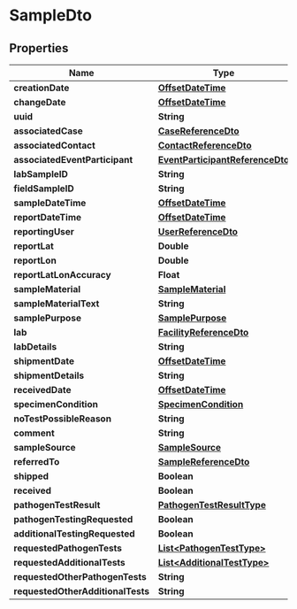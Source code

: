 # SampleDto

## Properties

| Name                              | Type                                                                | Description | Notes      |
| --------------------------------- | ------------------------------------------------------------------- | ----------- | ---------- |
| **creationDate**                  | [**OffsetDateTime**](OffsetDateTime.md)                             |             | [optional] |
| **changeDate**                    | [**OffsetDateTime**](OffsetDateTime.md)                             |             | [optional] |
| **uuid**                          | **String**                                                          |             | [optional] |
| **associatedCase**                | [**CaseReferenceDto**](CaseReferenceDto.md)                         |             | [optional] |
| **associatedContact**             | [**ContactReferenceDto**](ContactReferenceDto.md)                   |             | [optional] |
| **associatedEventParticipant**    | [**EventParticipantReferenceDto**](EventParticipantReferenceDto.md) |             | [optional] |
| **labSampleID**                   | **String**                                                          |             | [optional] |
| **fieldSampleID**                 | **String**                                                          |             | [optional] |
| **sampleDateTime**                | [**OffsetDateTime**](OffsetDateTime.md)                             |             |
| **reportDateTime**                | [**OffsetDateTime**](OffsetDateTime.md)                             |             | [optional] |
| **reportingUser**                 | [**UserReferenceDto**](UserReferenceDto.md)                         |             |
| **reportLat**                     | **Double**                                                          |             | [optional] |
| **reportLon**                     | **Double**                                                          |             | [optional] |
| **reportLatLonAccuracy**          | **Float**                                                           |             | [optional] |
| **sampleMaterial**                | [**SampleMaterial**](SampleMaterial.md)                             |             |
| **sampleMaterialText**            | **String**                                                          |             | [optional] |
| **samplePurpose**                 | [**SamplePurpose**](SamplePurpose.md)                               |             |
| **lab**                           | [**FacilityReferenceDto**](FacilityReferenceDto.md)                 |             |
| **labDetails**                    | **String**                                                          |             | [optional] |
| **shipmentDate**                  | [**OffsetDateTime**](OffsetDateTime.md)                             |             | [optional] |
| **shipmentDetails**               | **String**                                                          |             | [optional] |
| **receivedDate**                  | [**OffsetDateTime**](OffsetDateTime.md)                             |             | [optional] |
| **specimenCondition**             | [**SpecimenCondition**](SpecimenCondition.md)                       |             | [optional] |
| **noTestPossibleReason**          | **String**                                                          |             | [optional] |
| **comment**                       | **String**                                                          |             | [optional] |
| **sampleSource**                  | [**SampleSource**](SampleSource.md)                                 |             | [optional] |
| **referredTo**                    | [**SampleReferenceDto**](SampleReferenceDto.md)                     |             | [optional] |
| **shipped**                       | **Boolean**                                                         |             | [optional] |
| **received**                      | **Boolean**                                                         |             | [optional] |
| **pathogenTestResult**            | [**PathogenTestResultType**](PathogenTestResultType.md)             |             | [optional] |
| **pathogenTestingRequested**      | **Boolean**                                                         |             | [optional] |
| **additionalTestingRequested**    | **Boolean**                                                         |             | [optional] |
| **requestedPathogenTests**        | [**List&lt;PathogenTestType&gt;**](PathogenTestType.md)             |             | [optional] |
| **requestedAdditionalTests**      | [**List&lt;AdditionalTestType&gt;**](AdditionalTestType.md)         |             | [optional] |
| **requestedOtherPathogenTests**   | **String**                                                          |             | [optional] |
| **requestedOtherAdditionalTests** | **String**                                                          |             | [optional] |
